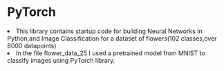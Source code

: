 # PyTorch
<li>This library contains startup code for building Neural Networks in Python,and Image Classification for a dataset of flowers(102 classes,over 8000 datapoints)
</li>
<li>In the file flower_data_25 I used a pretrained model from MNIST to classify images using PyTorch library.
</li>
